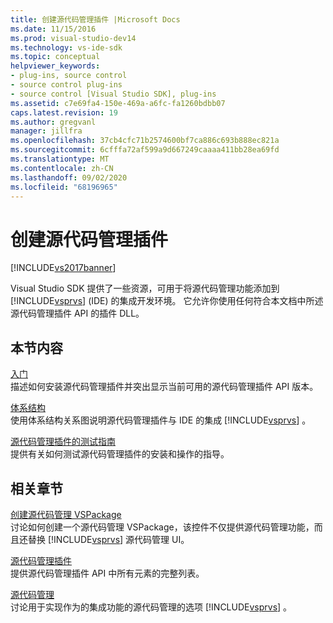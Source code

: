 ```yaml
---
title: 创建源代码管理插件 |Microsoft Docs
ms.date: 11/15/2016
ms.prod: visual-studio-dev14
ms.technology: vs-ide-sdk
ms.topic: conceptual
helpviewer_keywords:
- plug-ins, source control
- source control plug-ins
- source control [Visual Studio SDK], plug-ins
ms.assetid: c7e69fa4-150e-469a-a6fc-fa1260bdbb07
caps.latest.revision: 19
ms.author: gregvanl
manager: jillfra
ms.openlocfilehash: 37cb4cfc71b2574600bf7ca886c693b888ec821a
ms.sourcegitcommit: 6cfffa72af599a9d667249caaaa411bb28ea69fd
ms.translationtype: MT
ms.contentlocale: zh-CN
ms.lasthandoff: 09/02/2020
ms.locfileid: "68196965"
---
```

# <a name="creating-a-source-control-plug-in"></a>创建源代码管理插件
[!INCLUDE[vs2017banner](../../includes/vs2017banner.md)]

Visual Studio SDK 提供了一些资源，可用于将源代码管理功能添加到 [!INCLUDE[vsprvs](../../includes/vsprvs-md.md)] (IDE) 的集成开发环境。 它允许你使用任何符合本文档中所述源代码管理插件 API 的插件 DLL。  
  
## <a name="in-this-section"></a>本节内容  
 [入门](../../extensibility/internals/getting-started-with-source-control-plug-ins.md)  
 描述如何安装源代码管理插件并突出显示当前可用的源代码管理插件 API 版本。  
  
 [体系结构](../../extensibility/internals/source-control-plug-in-architecture.md)  
 使用体系结构关系图说明源代码管理插件与 IDE 的集成 [!INCLUDE[vsprvs](../../includes/vsprvs-md.md)] 。  
  
 [源代码管理插件的测试指南](../../extensibility/internals/test-guide-for-source-control-plug-ins.md)  
 提供有关如何测试源代码管理插件的安装和操作的指导。  
  
## <a name="related-sections"></a>相关章节  
 [创建源代码管理 VSPackage](../../extensibility/internals/creating-a-source-control-vspackage.md)  
 讨论如何创建一个源代码管理 VSPackage，该控件不仅提供源代码管理功能，而且还替换 [!INCLUDE[vsprvs](../../includes/vsprvs-md.md)] 源代码管理 UI。  
  
 [源代码管理插件](../../extensibility/source-control-plug-ins.md)  
 提供源代码管理插件 API 中所有元素的完整列表。  
  
 [源代码管理](../../extensibility/internals/source-control.md)  
 讨论用于实现作为的集成功能的源代码管理的选项 [!INCLUDE[vsprvs](../../includes/vsprvs-md.md)] 。

